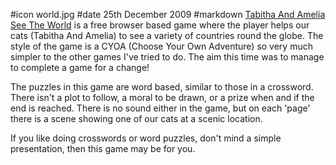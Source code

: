 #icon world.jpg
#date 25th December 2009
#markdown
[Tabitha And Amelia See The World](/Users/peter/Sites/Games/SeeTheWorld/php/index.php) is a free browser based game where
the player helps our cats (Tabitha And Amelia) to see a variety of countries
round the globe.  The style of the game is a CYOA (Choose Your Own Adventure) so very much simpler to the other games I've tried to do.  The aim this time was to manage to complete a game for a change!

The puzzles in this game are word based, similar to those in a crossword.  There isn't a plot to follow, a moral to be drawn, or a prize when and if the end is reached.  There is no sound either in the game, but on each 'page' there is a scene showing one of our cats at a scenic location.

If you like doing crosswords or word puzzles, don't mind a simple presentation, then this game may be for you.
